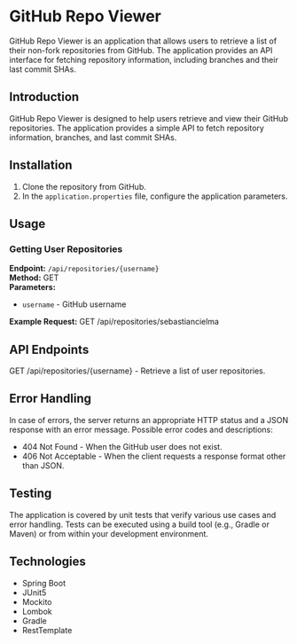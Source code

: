 # GitHub Repo Viewer

GitHub Repo Viewer is an application that allows users to retrieve a list of their non-fork repositories from GitHub. The application provides an API interface for fetching repository information, including branches and their last commit SHAs.


## Introduction
GitHub Repo Viewer is designed to help users retrieve and view their GitHub repositories. The application provides a simple API to fetch repository information, branches, and last commit SHAs.

## Installation
1. Clone the repository from GitHub.
2. In the `application.properties` file, configure the application parameters.

## Usage
### Getting User Repositories
**Endpoint:** `/api/repositories/{username}`  
**Method:** GET  
**Parameters:**
- `username` - GitHub username

**Example Request:**
GET /api/repositories/sebastiancielma

## API Endpoints
GET /api/repositories/{username} - Retrieve a list of user repositories.

## Error Handling
In case of errors, the server returns an appropriate HTTP status and a JSON response with an error message. Possible error codes and descriptions:

- 404 Not Found - When the GitHub user does not exist.
- 406 Not Acceptable - When the client requests a response format other than JSON.

## Testing 
The application is covered by unit tests that verify various use cases and error handling. Tests can be executed using a build tool (e.g., Gradle or Maven) or from within your development environment.

## Technologies 
- Spring Boot
- JUnit5
- Mockito
- Lombok
- Gradle
- RestTemplate
